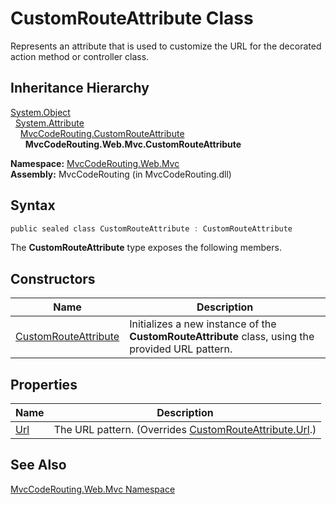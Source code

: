 CustomRouteAttribute Class
==========================
Represents an attribute that is used to customize the URL for the decorated action method or controller class.


Inheritance Hierarchy
---------------------
[System.Object][1]  
  [System.Attribute][2]  
    [MvcCodeRouting.CustomRouteAttribute][3]  
      **MvcCodeRouting.Web.Mvc.CustomRouteAttribute**  

**Namespace:** [MvcCodeRouting.Web.Mvc][4]  
**Assembly:** MvcCodeRouting (in MvcCodeRouting.dll)

Syntax
------

```csharp
public sealed class CustomRouteAttribute : CustomRouteAttribute
```

The **CustomRouteAttribute** type exposes the following members.


Constructors
------------

Name                      | Description                                                                                       
------------------------- | ------------------------------------------------------------------------------------------------- 
[CustomRouteAttribute][5] | Initializes a new instance of the **CustomRouteAttribute** class, using the provided URL pattern. 


Properties
----------

Name     | Description                                                 
-------- | ----------------------------------------------------------- 
[Url][6] | The URL pattern. (Overrides [CustomRouteAttribute.Url][7].) 


See Also
--------
[MvcCodeRouting.Web.Mvc Namespace][4]  

[1]: http://msdn.microsoft.com/en-us/library/e5kfa45b
[2]: http://msdn.microsoft.com/en-us/library/e8kc3626
[3]: ../../MvcCodeRouting/CustomRouteAttribute/README.md
[4]: ../README.md
[5]: _ctor.md
[6]: Url.md
[7]: ../../MvcCodeRouting/CustomRouteAttribute/Url.md